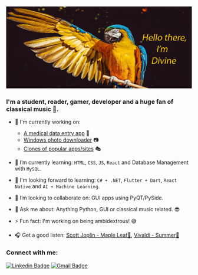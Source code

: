 <!-- ![Header image](https://raw.githubusercontent.com/CHR-onicles/CHR-onicles/main/images/hi_img.jpg) 
-->
![Header-image](images/hi_img.jpg)

<!--
Here are some ideas to get you started:

-  I’m currently working on ...
- 🌱 I’m currently learning ...
- 👯 I’m looking to collaborate on ...
- 🤔 I’m looking for help with ...
- 💬 Ask me about ...
- 📫 How to reach me: ...
- 😄 Pronouns: ...
- ⚡ Fun fact: ...
-->
### I'm a student, reader, gamer, developer and a huge fan of classical music 🎼.

- 🔭 I'm currently working on:
    - [A medical data entry app][med] 🏥 
    - [Windows photo downloader][spotty] 📷
    - [Clones of popular apps/sites][clones] 🎭


- 🌱 I’m currently learning: `HTML`, `CSS`, `JS`, `React` and Database Management with `MySQL`.
- 🏁 I'm looking forward to learning: `C# + .NET`, `Flutter + Dart`, `React Native` and `AI + Machine Learning`.
- 👯 I’m looking to collaborate on: GUI apps using PyQT/PySide.
- 💬 Ask me about: Anything Python, GUI or classical music related. 😎    
- ⚡ Fun fact: I'm working on being ambidextrous! 😅
- 🎧 Get a good listen: [Scott Joplin - Maple Leaf🎵](https://www.youtube.com/watch?v=rBInnwV21DM), 
  [Vivaldi - Summer🎵](https://www.youtube.com/watch?v=H_3JiTfmuzg)


<!-- Logos-->
### Connect with me:
<!-- <a href="https://www.linkedin.com/in/divine-a-522b791ab/"><img src="https://img.shields.io/badge/linkedin-%230077B5.svg?&style=for-the-badge&logo=linkedin&logoColor=white" /></a>
-->
[![Linkedin Badge](https://img.shields.io/badge/-DivineAnum-blue?style=flat-square&logo=Linkedin&logoColor=white&link=https://www.linkedin.com/in/divine-a-522b791ab/)](https://www.linkedin.com/in/divine-a-522b791ab/)
[![Gmail Badge](https://img.shields.io/badge/-tpandivine48@gmail.com-d14836?style=flat-square&logo=Gmail&logoColor=white&link=mailto:tpandivine48@gmail.com)](mailto:tpandivine48@gmail.com)
              

<!-- Links -->
[med]: https://github.com/CHR-onicles/Medical_Bills_Program
[spotty]: https://github.com/CHR-onicles/SpotlightProgramGUI
[clones]: https://github.com/CHR-onicles/Clone_Wars
